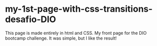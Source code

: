 # my-1st-page-with-css-transitions-desafio-DIO
This page is made entirely in html and CSS. My front page for the DIO bootcamp challenge. It was simple, but I like the result!
